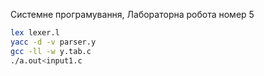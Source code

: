 Системне програмування, Лабораторна робота номер 5 
``` bash
lex lexer.l
yacc -d -v parser.y
gcc -ll -w y.tab.c
./a.out<input1.c
```